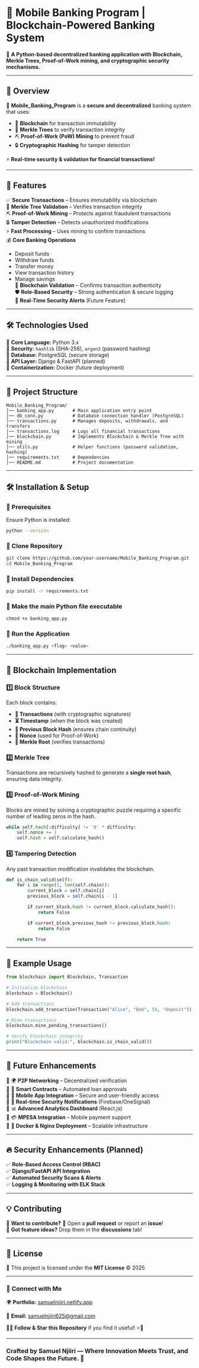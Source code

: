 # 🚀 Mobile Banking Program | Blockchain-Powered Banking System  

📢 **A Python-based decentralized banking application with Blockchain, Merkle Trees, Proof-of-Work mining, and cryptographic security mechanisms.**  

---

## 📌 Overview  
🔹 **Mobile_Banking_Program** is a **secure and decentralized** banking system that uses:  
- 🏦 **Blockchain** for transaction immutability  
- 🔗 **Merkle Trees** to verify transaction integrity  
- ⛏️ **Proof-of-Work (PoW) Mining** to prevent fraud  
- 🔒 **Cryptographic Hashing** for tamper detection  

⚡ **Real-time security & validation for financial transactions!**  

---

## 🚀 Features  

✅ **Secure Transactions** – Ensures immutability via blockchain  
🔗 **Merkle Tree Validation** – Verifies transaction integrity  
⛏️ **Proof-of-Work Mining** – Protects against fraudulent transactions  
🔒 **Tamper Detection** – Detects unauthorized modifications  
⚡ **Fast Processing** – Uses mining to confirm transactions  
💰 **Core Banking Operations**  
   - Deposit funds  
   - Withdraw funds  
   - Transfer money  
   - View transaction history  
   - Manage savings  
📜 **Blockchain Validation** – Confirms transaction authenticity  
🛡 **Role-Based Security** – Strong authentication & secure logging  
🚨 **Real-Time Security Alerts** (Future Feature)  

---

## 🛠️ Technologies Used  

🔹 **Core Language:** Python 3.x  
🔹 **Security:** `hashlib` (SHA-256), `argon2` (password hashing)  
🔹 **Database:** PostgreSQL (secure storage)  
🔹 **API Layer:** Django & FastAPI (planned)  
🔹 **Containerization:** Docker (future deployment)  

---

## 📂 Project Structure  

```plaintext
Mobile_Banking_Program/
│── banking_app.py       # Main application entry point
│── db_conn.py           # Database connection handler (PostgreSQL)
│── transactions.py      # Manages deposits, withdrawals, and transfers
│── transactions.log     # Logs all financial transactions
│── blockchain.py        # Implements Blockchain & Merkle Tree with mining
│── utils.py             # Helper functions (password validation, hashing)
│── requirements.txt     # Dependencies
│── README.md            # Project documentation
```

---

## 🛠️ Installation & Setup  

### **📌 Prerequisites**  
Ensure Python is installed:  
```sh
python --version
```

### **📌 Clone Repository**  
```sh
git clone https://github.com/your-username/Mobile_Banking_Program.git
cd Mobile_Banking_Program
```

### **📌 Install Dependencies**  
```sh
pip install -r requirements.txt
```

### **📌 Make the main Python file executable**  
```sh
chmod +x banking_app.py
```

### **📌 Run the Application**  
```sh
./banking_app.py <flag> <value>
```

---

## 🔗 **Blockchain Implementation**  

### **1️⃣ Block Structure**  
Each block contains:  
- **📜 Transactions** (with cryptographic signatures)  
- **⏳ Timestamp** (when the block was created)  
- **🔗 Previous Block Hash** (ensures chain continuity)  
- **🔢 Nonce** (used for Proof-of-Work)  
- **🔑 Merkle Root** (verifies transactions)  

### **2️⃣ Merkle Tree**  
Transactions are recursively hashed to generate a **single root hash**, ensuring data integrity.  

### **3️⃣ Proof-of-Work Mining**  
Blocks are mined by solving a cryptographic puzzle requiring a specific number of leading zeros in the hash.  

```python
while self.hash[:difficulty] != '0' * difficulty:
    self.nonce += 1
    self.hash = self.calculate_hash()
```

### **4️⃣ Tampering Detection**  
Any past transaction modification invalidates the blockchain.  

```python
def is_chain_valid(self):
    for i in range(1, len(self.chain)):
        current_block = self.chain[i]
        previous_block = self.chain[i - 1]

        if current_block.hash != current_block.calculate_hash():
            return False

        if current_block.previous_hash != previous_block.hash:
            return False

    return True
```

---

## 📌 **Example Usage**  

```python
from blockchain import Blockchain, Transaction

# Initialize blockchain
blockchain = Blockchain()

# Add transactions
blockchain.add_transaction(Transaction("Alice", "Bob", 50, "deposit"))

# Mine transactions
blockchain.mine_pending_transactions()

# Verify blockchain integrity
print("Blockchain valid:", blockchain.is_chain_valid())
```

---

## 🚀 **Future Enhancements**  

🔹 🌍 **P2P Networking** – Decentralized verification  
🔹 🏦 **Smart Contracts** – Automated loan approvals  
🔹 📱 **Mobile App Integration** – Secure and user-friendly access  
🔹 🔔 **Real-time Security Notifications** (Firebase/OneSignal)  
🔹 📊 **Advanced Analytics Dashboard** (React.js)  
🔹 💳 **MPESA Integration** – Mobile payment support  
🔹 🚢 **Docker & Nginx Deployment** – Scalable infrastructure  

---

## 🔥 **Security Enhancements (Planned)**  

✅ **Role-Based Access Control (RBAC)**  
✅ **Django/FastAPI API Integration**  
✅ **Automated Security Scans & Alerts**  
✅ **Logging & Monitoring with ELK Stack**  

---

## 💡 **Contributing**  

🔹 **Want to contribute?** 🚀 Open a **pull request** or report an **issue**!  
🔹 **Got feature ideas?** Drop them in the **discussions** tab!  

---

## 📜 **License**  

📜 This project is licensed under the **MIT License** © 2025  

---

### 🔗 **Connect with Me**  

🌍 **Portfolio:** [samuelnjiiri.netlify.app](https://samuelnjiiri.netlify.app/)  

📩 **Email:** samuelnjiiri625@gmail.com  

👨‍💻 **Follow & Star this Repository** if you find it useful! ⭐🚀  

---

### **Crafted by Samuel Njiiri — Where Innovation Meets Trust, and Code Shapes the Future. 🚀**